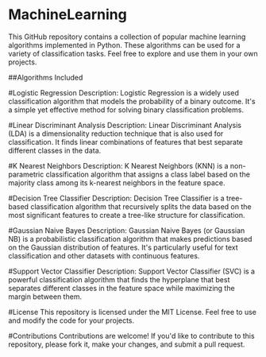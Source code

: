 # MachineLearning

This GitHub repository contains a collection of popular machine learning algorithms implemented in Python. These algorithms can be used for a variety of classification tasks. Feel free to explore and use them in your own projects.

##Algorithms Included

#Logistic Regression
Description: Logistic Regression is a widely used classification algorithm that models the probability of a binary outcome. It's a simple yet effective method for solving binary classification problems.

#Linear Discriminant Analysis
Description: Linear Discriminant Analysis (LDA) is a dimensionality reduction technique that is also used for classification. It finds linear combinations of features that best separate different classes in the data.

#K Nearest Neighbors
Description: K Nearest Neighbors (KNN) is a non-parametric classification algorithm that assigns a class label based on the majority class among its k-nearest neighbors in the feature space.

#Decision Tree Classifier
Description: Decision Tree Classifier is a tree-based classification algorithm that recursively splits the data based on the most significant features to create a tree-like structure for classification.

#Gaussian Naive Bayes
Description: Gaussian Naive Bayes (or Gaussian NB) is a probabilistic classification algorithm that makes predictions based on the Gaussian distribution of features. It's particularly useful for text classification and other datasets with continuous features.

#Support Vector Classifier
Description: Support Vector Classifier (SVC) is a powerful classification algorithm that finds the hyperplane that best separates different classes in the feature space while maximizing the margin between them.

#License
This repository is licensed under the MIT License. Feel free to use and modify the code for your projects.

#Contributions
Contributions are welcome! If you'd like to contribute to this repository, please fork it, make your changes, and submit a pull request.
